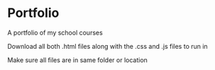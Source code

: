 # Portfolio
A portfolio of my school courses

Download all both .html files along with the .css and .js files to run in

Make sure all files are in same folder or location
